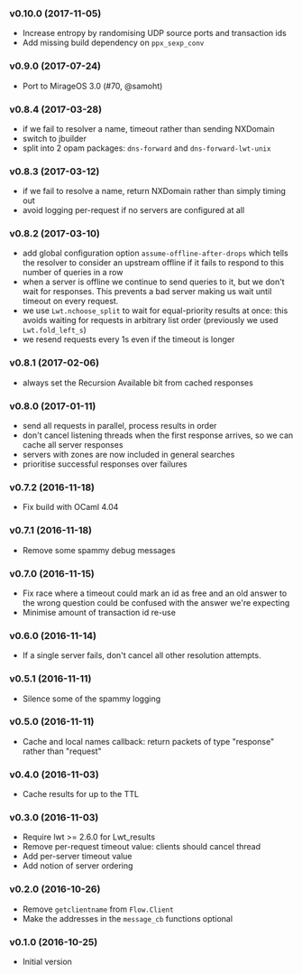 ### v0.10.0 (2017-11-05)

- Increase entropy by randomising UDP source ports and transaction ids
- Add missing build dependency on `ppx_sexp_conv`

### v0.9.0 (2017-07-24)

- Port to MirageOS 3.0 (#70, @samoht)

### v0.8.4 (2017-03-28)

- if we fail to resolver a name, timeout rather than sending NXDomain
- switch to jbuilder
- split into 2 opam packages: `dns-forward` and `dns-forward-lwt-unix`

### v0.8.3 (2017-03-12)

- if we fail to resolve a name, return NXDomain rather than simply timing out
- avoid logging per-request if no servers are configured at all

### v0.8.2 (2017-03-10)

- add global configuration option `assume-offline-after-drops` which
  tells the resolver to consider an upstream offline if it fails to
  respond to this number of queries in a row
- when a server is offline we continue to send queries to it, but we
  don't wait for responses. This prevents a bad server making us wait
  until timeout on every request.
- we use `Lwt.nchoose_split` to wait for equal-priority results at
  once: this avoids waiting for requests in arbitrary list order
  (previously we used `Lwt.fold_left_s`)
- we resend requests every 1s even if the timeout is longer

### v0.8.1 (2017-02-06)

- always set the Recursion Available bit from cached responses

### v0.8.0 (2017-01-11)

- send all requests in parallel, process results in order
- don't cancel listening threads when the first response arrives, so
  we can cache all server responses
- servers with zones are now included in general searches
- prioritise successful responses over failures

### v0.7.2 (2016-11-18)

- Fix build with OCaml 4.04

### v0.7.1 (2016-11-18)

- Remove some spammy debug messages

### v0.7.0 (2016-11-15)

- Fix race where a timeout could mark an id as free and an
  old answer to the wrong question could be confused with
  the answer we're expecting
- Minimise amount of transaction id re-use

### v0.6.0 (2016-11-14)

- If a single server fails, don't cancel all other resolution
  attempts.

### v0.5.1 (2016-11-11)

- Silence some of the spammy logging

### v0.5.0 (2016-11-11)

- Cache and local names callback: return packets of type
  "response" rather than "request"

### v0.4.0 (2016-11-03)

- Cache results for up to the TTL

### v0.3.0 (2016-11-03)

- Require lwt >= 2.6.0 for Lwt_results
- Remove per-request timeout value: clients should cancel thread
- Add per-server timeout value
- Add notion of server ordering

### v0.2.0 (2016-10-26)

- Remove `getclientname` from `Flow.Client`
- Make the addresses in the `message_cb` functions optional

### v0.1.0 (2016-10-25)

- Initial version
